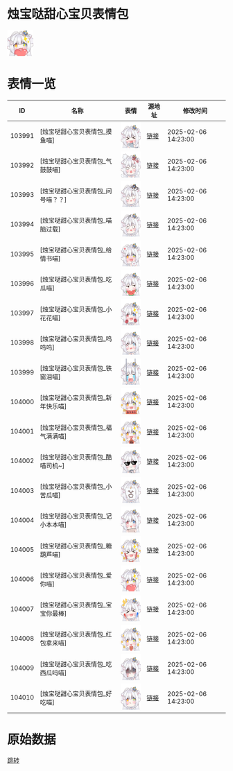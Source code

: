 # 烛宝哒甜心宝贝表情包

<img src="./cover.png" height="60" alt="cover" />

# 表情一览

|ID|名称|表情|源地址|修改时间|
|----|----|----|----|----|
|103991|[烛宝哒甜心宝贝表情包_摸鱼喵]|<img src="./pic/103991_%5B烛宝哒甜心宝贝表情包_摸鱼喵%5D.png" height="60" alt="摸鱼喵"/>|[链接](https://i0.hdslb.com/bfs/garb/33fa15cec2d1631e47c2c9c35538db916cc5c2f4.png)|2025-02-06 14:23:00|
|103992|[烛宝哒甜心宝贝表情包_气鼓鼓喵]|<img src="./pic/103992_%5B烛宝哒甜心宝贝表情包_气鼓鼓喵%5D.png" height="60" alt="气鼓鼓喵"/>|[链接](https://i0.hdslb.com/bfs/garb/5782053ed755f17c15d279e961cf1aa343a3f095.png)|2025-02-06 14:23:00|
|103993|[烛宝哒甜心宝贝表情包_问号喵？？]|<img src="./pic/103993_%5B烛宝哒甜心宝贝表情包_问号喵？？%5D.png" height="60" alt="问号喵？？"/>|[链接](https://i0.hdslb.com/bfs/garb/79ca80d58a6cfc1390f445f5e9406aa679ce4f2e.png)|2025-02-06 14:23:00|
|103994|[烛宝哒甜心宝贝表情包_喵脑过载]|<img src="./pic/103994_%5B烛宝哒甜心宝贝表情包_喵脑过载%5D.png" height="60" alt="喵脑过载"/>|[链接](https://i0.hdslb.com/bfs/garb/1a6807f5901c2ff3e45268ceeebc7bad4ceb3f4b.png)|2025-02-06 14:23:00|
|103995|[烛宝哒甜心宝贝表情包_给情书喵]|<img src="./pic/103995_%5B烛宝哒甜心宝贝表情包_给情书喵%5D.png" height="60" alt="给情书喵"/>|[链接](https://i0.hdslb.com/bfs/garb/f1706eb93e95076ae8a46eff13803817d089f320.png)|2025-02-06 14:23:00|
|103996|[烛宝哒甜心宝贝表情包_吃瓜喵]|<img src="./pic/103996_%5B烛宝哒甜心宝贝表情包_吃瓜喵%5D.png" height="60" alt="吃瓜喵"/>|[链接](https://i0.hdslb.com/bfs/garb/2e2e5578941b85ddbdbad3aba12853a6d383b119.png)|2025-02-06 14:23:00|
|103997|[烛宝哒甜心宝贝表情包_小花花喵]|<img src="./pic/103997_%5B烛宝哒甜心宝贝表情包_小花花喵%5D.png" height="60" alt="小花花喵"/>|[链接](https://i0.hdslb.com/bfs/garb/45bb6d980b6f52b2c7af9e974c1af3f6d657239f.png)|2025-02-06 14:23:00|
|103998|[烛宝哒甜心宝贝表情包_呜呜呜]|<img src="./pic/103998_%5B烛宝哒甜心宝贝表情包_呜呜呜%5D.png" height="60" alt="呜呜呜"/>|[链接](https://i0.hdslb.com/bfs/garb/497fa710743d5becc41c206eb437e054f286c209.png)|2025-02-06 14:23:00|
|103999|[烛宝哒甜心宝贝表情包_铁窗泪喵]|<img src="./pic/103999_%5B烛宝哒甜心宝贝表情包_铁窗泪喵%5D.png" height="60" alt="铁窗泪喵"/>|[链接](https://i0.hdslb.com/bfs/garb/8f35e425c69316ad306d15f6643b326ebad6fe17.png)|2025-02-06 14:23:00|
|104000|[烛宝哒甜心宝贝表情包_新年快乐喵]|<img src="./pic/104000_%5B烛宝哒甜心宝贝表情包_新年快乐喵%5D.png" height="60" alt="新年快乐喵"/>|[链接](https://i0.hdslb.com/bfs/garb/2afd14c193b78115305056c7a8732b583fe63c2e.png)|2025-02-06 14:23:00|
|104001|[烛宝哒甜心宝贝表情包_福气满满喵]|<img src="./pic/104001_%5B烛宝哒甜心宝贝表情包_福气满满喵%5D.png" height="60" alt="福气满满喵"/>|[链接](https://i0.hdslb.com/bfs/garb/719ee41e3b5de56f7ac9cd34e0a49b2678dc0489.png)|2025-02-06 14:23:00|
|104002|[烛宝哒甜心宝贝表情包_酷喵司机~]|<img src="./pic/104002_%5B烛宝哒甜心宝贝表情包_酷喵司机~%5D.png" height="60" alt="酷喵司机~"/>|[链接](https://i0.hdslb.com/bfs/garb/fb3db22c398866d031711096a62db9ec43bcfcf9.png)|2025-02-06 14:23:00|
|104003|[烛宝哒甜心宝贝表情包_小苦瓜喵]|<img src="./pic/104003_%5B烛宝哒甜心宝贝表情包_小苦瓜喵%5D.png" height="60" alt="小苦瓜喵"/>|[链接](https://i0.hdslb.com/bfs/garb/bcc144cfacbdaa4f10a57fb6cf6e9edbac2852f7.png)|2025-02-06 14:23:00|
|104004|[烛宝哒甜心宝贝表情包_记小本本喵]|<img src="./pic/104004_%5B烛宝哒甜心宝贝表情包_记小本本喵%5D.png" height="60" alt="记小本本喵"/>|[链接](https://i0.hdslb.com/bfs/garb/d10c63fd817d0fbc11367ae5708ac0e64171a474.png)|2025-02-06 14:23:00|
|104005|[烛宝哒甜心宝贝表情包_糖葫芦喵]|<img src="./pic/104005_%5B烛宝哒甜心宝贝表情包_糖葫芦喵%5D.png" height="60" alt="糖葫芦喵"/>|[链接](https://i0.hdslb.com/bfs/garb/1c611f465b0d63eee4e32fa63f01c93ac9b48cb7.png)|2025-02-06 14:23:00|
|104006|[烛宝哒甜心宝贝表情包_爱你喵]|<img src="./pic/104006_%5B烛宝哒甜心宝贝表情包_爱你喵%5D.png" height="60" alt="爱你喵"/>|[链接](https://i0.hdslb.com/bfs/garb/78399625b02f3063a3115c680ab19387653fe2cd.png)|2025-02-06 14:23:00|
|104007|[烛宝哒甜心宝贝表情包_宝宝你最棒]|<img src="./pic/104007_%5B烛宝哒甜心宝贝表情包_宝宝你最棒%5D.png" height="60" alt="宝宝你最棒"/>|[链接](https://i0.hdslb.com/bfs/garb/72cf026e8ac863fcb714b59e1745163b491ed227.png)|2025-02-06 14:23:00|
|104008|[烛宝哒甜心宝贝表情包_红包拿来喵]|<img src="./pic/104008_%5B烛宝哒甜心宝贝表情包_红包拿来喵%5D.png" height="60" alt="红包拿来喵"/>|[链接](https://i0.hdslb.com/bfs/garb/cc85700478c3803c4e20553ebba871c7840bdaaa.png)|2025-02-06 14:23:00|
|104009|[烛宝哒甜心宝贝表情包_吃西瓜吗喵]|<img src="./pic/104009_%5B烛宝哒甜心宝贝表情包_吃西瓜吗喵%5D.png" height="60" alt="吃西瓜吗喵"/>|[链接](https://i0.hdslb.com/bfs/garb/c6aef61fa8469c2ea21bee7c4ea475fd6d28843b.png)|2025-02-06 14:23:00|
|104010|[烛宝哒甜心宝贝表情包_好吃喵]|<img src="./pic/104010_%5B烛宝哒甜心宝贝表情包_好吃喵%5D.png" height="60" alt="好吃喵"/>|[链接](https://i0.hdslb.com/bfs/garb/dd3de1b2fb4c63c4f9b2b5a540177ccc1b54236d.png)|2025-02-06 14:23:00|

# 原始数据

[跳转](./raw.json)

